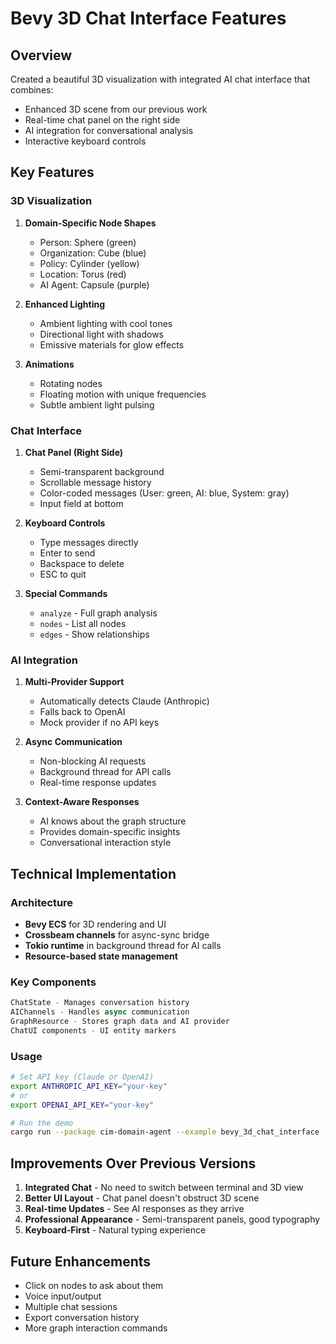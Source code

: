 # Bevy 3D Chat Interface Features

## Overview
Created a beautiful 3D visualization with integrated AI chat interface that combines:
- Enhanced 3D scene from our previous work
- Real-time chat panel on the right side
- AI integration for conversational analysis
- Interactive keyboard controls

## Key Features

### 3D Visualization
1. **Domain-Specific Node Shapes**
   - Person: Sphere (green)
   - Organization: Cube (blue)
   - Policy: Cylinder (yellow)
   - Location: Torus (red)
   - AI Agent: Capsule (purple)

2. **Enhanced Lighting**
   - Ambient lighting with cool tones
   - Directional light with shadows
   - Emissive materials for glow effects

3. **Animations**
   - Rotating nodes
   - Floating motion with unique frequencies
   - Subtle ambient light pulsing

### Chat Interface
1. **Chat Panel (Right Side)**
   - Semi-transparent background
   - Scrollable message history
   - Color-coded messages (User: green, AI: blue, System: gray)
   - Input field at bottom

2. **Keyboard Controls**
   - Type messages directly
   - Enter to send
   - Backspace to delete
   - ESC to quit

3. **Special Commands**
   - `analyze` - Full graph analysis
   - `nodes` - List all nodes
   - `edges` - Show relationships

### AI Integration
1. **Multi-Provider Support**
   - Automatically detects Claude (Anthropic)
   - Falls back to OpenAI
   - Mock provider if no API keys

2. **Async Communication**
   - Non-blocking AI requests
   - Background thread for API calls
   - Real-time response updates

3. **Context-Aware Responses**
   - AI knows about the graph structure
   - Provides domain-specific insights
   - Conversational interaction style

## Technical Implementation

### Architecture
- **Bevy ECS** for 3D rendering and UI
- **Crossbeam channels** for async-sync bridge
- **Tokio runtime** in background thread for AI calls
- **Resource-based state management**

### Key Components
```rust
ChatState - Manages conversation history
AIChannels - Handles async communication
GraphResource - Stores graph data and AI provider
ChatUI components - UI entity markers
```

### Usage
```bash
# Set API key (Claude or OpenAI)
export ANTHROPIC_API_KEY="your-key"
# or
export OPENAI_API_KEY="your-key"

# Run the demo
cargo run --package cim-domain-agent --example bevy_3d_chat_interface --features "all-ai-providers"
```

## Improvements Over Previous Versions
1. **Integrated Chat** - No need to switch between terminal and 3D view
2. **Better UI Layout** - Chat panel doesn't obstruct 3D scene
3. **Real-time Updates** - See AI responses as they arrive
4. **Professional Appearance** - Semi-transparent panels, good typography
5. **Keyboard-First** - Natural typing experience

## Future Enhancements
- Click on nodes to ask about them
- Voice input/output
- Multiple chat sessions
- Export conversation history
- More graph interaction commands 
